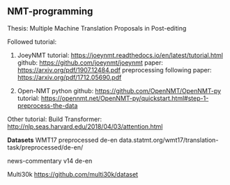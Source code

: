 ## NMT-programming
Thesis: Multiple Machine Translation Proposals in Post-editing

Followed tutorial:
1. JoeyNMT
tutorial: https://joeynmt.readthedocs.io/en/latest/tutorial.html 
github: https://github.com/joeynmt/joeynmt 
paper: https://arxiv.org/pdf/1907.12484.pdf
preprocessing following paper: https://arxiv.org/pdf/1712.05690.pdf 


2. Open-NMT python
github: https://github.com/OpenNMT/OpenNMT-py 
tutorial: https://opennmt.net/OpenNMT-py/quickstart.html#step-1-preprocess-the-data 


Other tutorial:
Build Transformer: http://nlp.seas.harvard.edu/2018/04/03/attention.html

**Datasets**
WMT17 preprocessed de-en 
data.statmt.org/wmt17/translation-task/preprocessed/de-en/ 

news-commentary v14 de-en 

Multi30k https://github.com/multi30k/dataset 
  

